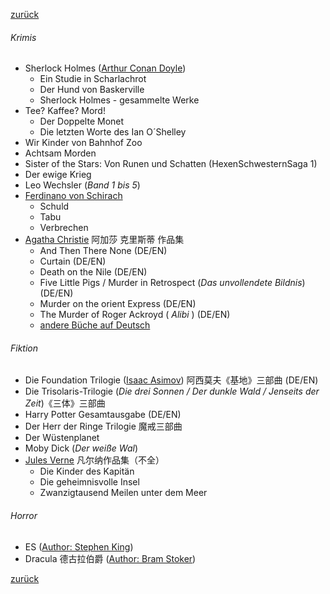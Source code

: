 [zurück](生活/书籍/bueche)

###### Krimis

- Sherlock Holmes ([Arthur Conan Doyle](https://de.wikipedia.org/wiki/Arthur_Conan_Doyle))
  - Ein Studie in Scharlachrot
  - Der Hund von Baskerville
  - Sherlock Holmes - gesammelte Werke
- Tee? Kaffee? Mord!
  -  Der Doppelte Monet
  -  Die letzten Worte des Ian O´Shelley
- Wir Kinder von Bahnhof Zoo
- Achtsam Morden
- Sister of the Stars: Von Runen und Schatten (HexenSchwesternSaga 1)
- Der ewige Krieg
- Leo Wechsler (*Band 1  bis 5*)
- [Ferdinano von Schirach](https://de.wikipedia.org/wiki/Ferdinand_von_Schirach)
  - Schuld
  - Tabu
  - Verbrechen
- [Agatha Christie](https://de.wikipedia.org/wiki/Agatha_Christie) 阿加莎 克里斯蒂 作品集
  - And Then There None (DE/EN)
  - Curtain (DE/EN)
  - Death on the Nile (DE/EN)
  - Five Little Pigs / Murder in Retrospect (*Das unvollendete Bildnis*) (DE/EN)
  - Murder on the orient Express (DE/EN)
  - The Murder of Roger Ackroyd ( *Alibi* ) (DE/EN)
  - [andere Büche auf Deutsch](生活/书籍/Christie_Agatha.md)

###### Fiktion 

- Die Foundation Trilogie ([Isaac Asimov](https://de.wikipedia.org/wiki/Isaac_Asimov)) 阿西莫夫《基地》三部曲 (DE/EN)
- Die Trisolaris-Trilogie (*Die drei Sonnen / Der dunkle Wald / Jenseits der Zeit*)《三体》三部曲
- Harry Potter Gesamtausgabe (DE/EN)
- Der Herr der Ringe Trilogie 魔戒三部曲
- Der Wüstenplanet
- Moby Dick (*Der weiße Wal*)
- [Jules Verne](https://de.wikipedia.org/wiki/Jules_Verne) 凡尔纳作品集（不全）
  - Die Kinder des Kapitän
  - Die geheimnisvolle Insel
  - Zwanzigtausend Meilen unter dem Meer

###### Horror

- ES ([Author: Stephen King](https://de.wikipedia.org/wiki/Stephen_King))
- Dracula 德古拉伯爵 ([Author: Bram Stoker](https://de.wikipedia.org/wiki/Bram_Stoker))





[zurück](生活/书籍/bueche)